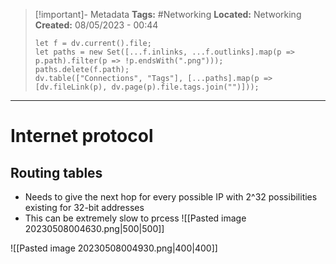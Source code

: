 > [!important]- Metadata
> **Tags:** #Networking 
> **Located:** Networking
> **Created:** 08/05/2023 - 00:44
> ```dataviewjs
> let f = dv.current().file;
> let paths = new Set([...f.inlinks, ...f.outlinks].map(p => p.path).filter(p => !p.endsWith(".png")));
> paths.delete(f.path);
> dv.table(["Connections", "Tags"], [...paths].map(p => [dv.fileLink(p), dv.page(p).file.tags.join("")]));
> ```

___
# Internet protocol


## Routing tables
- Needs to give the next hop for every possible IP with  2^32 possibilities existing for 32-bit addresses
- This can be extremely slow to prcess 
![[Pasted image 20230508004630.png|500|500]]

![[Pasted image 20230508004930.png|400|400]]